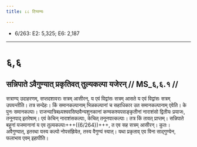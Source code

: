 ```yaml
---
title: ८८ टिप्पण्यः

---
```

- 6/263: E2: 5,325; E6: 2,187

____________________________________________


# ६,६

## सन्निपाते ऽवैगुण्यात् प्रकृतिवत् तुल्यकल्पा यजेरन् // MS_६,६.१ //

सत्राण्य् उदाहरणम्, सप्तदशावराः सत्रम् आसीरन्, य एवं विद्वांसः सत्रम् आसते य एवं विद्वांसः सत्रम् उपयन्तीति। तत्र सन्देहः। किं समानकल्पानाम् भिन्नकल्पानां च सहाधिकार उत समानकल्पानाम् एवेति। के पुनः समानकल्पाः। राजन्यात्रिबध्र्यश्ववसिष्ठवैन्यशुनकानां कण्वकश्यपसङ्कृतीनां नाराशंसो द्वितीयः प्रयाजः, तनूनपाद् इतरेषाम्। एवं केचिन् नाराशंसकल्पाः, केचित् तनूनपात्कल्पाः। तत्र किं तावत् प्राप्तम्। सन्निपाते बहूनां यजमानानां य एव तुल्यकल्पाः+++({6/264})+++, त एव सह सत्रम् आसीरन्। कुतः। अवैगुण्यात्, इतरथा यस्य कल्पो नोपसंह्रियेत, तस्य वैगुण्यं स्यात्। यथा प्रकृताव् एव विना साद्गुण्येन, फलाभाव एवम् इहापीति।